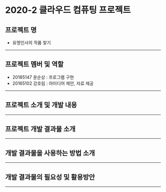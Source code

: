# **2020-2 클라우드 컴퓨팅 프로젝트**
## **프로젝트 명**
- 유명인사의 작품 찾기
---
## **프로젝트 멤버 및 역할**
- 20185147 윤순상 : 프로그램 구현
- 20165102 강호림 : 아이디어 제안, 자료 제공
---
## **프로젝트 소개 및 개발 내용**

---
## **프로젝트 개발 결과물 소개**

---
## **개발 결과물을 사용하는 방법 소개**

---
## **개발 결과물의 필요성 및 활용방안**

---